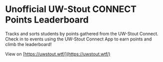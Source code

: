 # Unofficial UW-Stout CONNECT Points Leaderboard
Tracks and sorts students by points gathered from the UW-Stout Connect. Check in to events using the UW-Stout Connect App to earn points and climb the leaderboard!

View on [https://uwstout.wtf/](https://uwstout.wtf/)